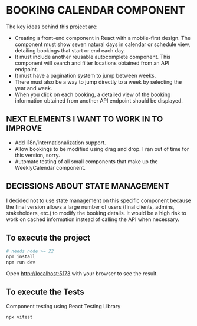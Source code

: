 # BOOKING CALENDAR COMPONENT

The key ideas behind this project are:

- Creating a front-end component in React with a mobile-first design.
  The component must show seven natural days in calendar or schedule view, detailing bookings that start or end each day.
- It must include another reusable autocomplete component. This component will search and filter locations obtained from an API endpoint.
- It must have a pagination system to jump between weeks.
- There must also be a way to jump directly to a week by selecting the year and week.
- When you click on each booking, a detailed view of the booking information obtained from another API endpoint should be displayed.

## NEXT ELEMENTS I WANT TO WORK IN TO IMPROVE

- Add i18n/internationalization support.
- Allow bookings to be modified using drag and drop. I ran out of time for this version, sorry.
- Automate testing of all small components that make up the WeeklyCalendar component.

## DECISSIONS ABOUT STATE MANAGEMENT

I decided not to use state management on this specific component because the final version allows a large number of users (final clients, admins, stakeholders, etc.) to modify the booking details. It would be a high risk to work on cached information instead of calling the API when necessary.

## To execute the project

```bash
# needs node >= 22
npm install
npm run dev
```

Open [http://localhost:5173](http://localhost:5173) with your browser to see the result.

## To execute the Tests

Component testing using React Testing Library

```bash
npx vitest
```
